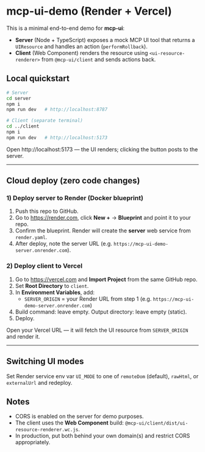 # mcp-ui-demo (Render + Vercel)

This is a minimal end-to-end demo for **mcp-ui**:
- **Server** (Node + TypeScript) exposes a mock MCP UI tool that returns a `UIResource` and handles an action (`performRollback`).
- **Client** (Web Component) renders the resource using `<ui-resource-renderer>` from `@mcp-ui/client` and sends actions back.

## Local quickstart

```bash
# Server
cd server
npm i
npm run dev   # http://localhost:8787

# Client (separate terminal)
cd ../client
npm i
npm run dev   # http://localhost:5173
```

Open http://localhost:5173 — the UI renders; clicking the button posts to the server.

---

## Cloud deploy (zero code changes)

### 1) Deploy server to Render (Docker blueprint)
1. Push this repo to GitHub.
2. Go to https://render.com, click **New +** → **Blueprint** and point it to your repo.
3. Confirm the blueprint. Render will create the **server** web service from `render.yaml`.
4. After deploy, note the server URL (e.g. `https://mcp-ui-demo-server.onrender.com`).

### 2) Deploy client to Vercel
1. Go to https://vercel.com and **Import Project** from the same GitHub repo.
2. Set **Root Directory** to `client`.
3. In **Environment Variables**, add:
   - `SERVER_ORIGIN` = your Render URL from step 1 (e.g. `https://mcp-ui-demo-server.onrender.com`)
4. Build command: leave empty. Output directory: leave empty (static).
5. Deploy.

Open your Vercel URL — it will fetch the UI resource from `SERVER_ORIGIN` and render it.

---

## Switching UI modes
Set Render service env var `UI_MODE` to one of `remoteDom` (default), `rawHtml`, or `externalUrl` and redeploy.

## Notes
- CORS is enabled on the server for demo purposes.
- The client uses the **Web Component** build: `@mcp-ui/client/dist/ui-resource-renderer.wc.js`.
- In production, put both behind your own domain(s) and restrict CORS appropriately.
